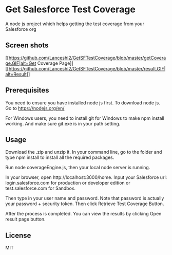 # Get Salesforce Test Coverage

A node js project which helps getting the test coverage from your Salesforce org

## Screen shots ##
[[https://github.com/Lanceshi2/GetSFTestCoverage/blob/master/getCoverage.GIF|alt=Get Coverage Page]]
[[https://github.com/Lanceshi2/GetSFTestCoverage/blob/master/result.GIF|alt=Result]]

## Prerequisites ##
You need to ensure you have installed node js first. To download node js. Go to https://nodejs.org/en/

For Windows users, you need to install git for Windows to make npm install working. And make sure git.exe is in your path setting.

## Usage ##

Download the .zip and unzip it. In your command line, go to the folder and type npm install to install all the required packages.

Run node coverageEngine.js, then your local node server is running.

In your browser, open http://localhost:3000/home. Input your Salesforce url: login.salesforce.com for production or developer edition or test.salesforce.com for Sandbox.

Then type in your user name and password. Note that password is actually your password + security token. Then click Retrieve Test Coverage Button.

After the process is completed. You can view the results by clicking Open result page button.

## License ##
MIT

